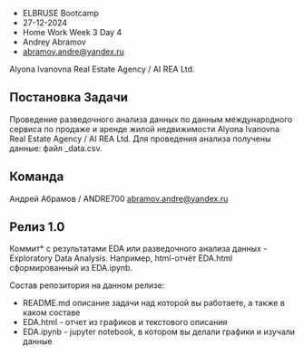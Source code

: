 
- ELBRUSE Bootcamp 
- 27-12-2024
- Home Work Week 3 Day 4
- Andrey Abramov
- abramov.andre@yandex.ru

Alyona Ivanovna Real Estate Agency / AI REA Ltd. 

## Постановка Задачи
Проведение разведочного анализа данных по данным международного сервиса по продаже и аренде жилой недвижимости Alyona Ivanovna Real Estate Agency / AI REA Ltd. 
Для проведения анализа получены данные: файл _data.csv.

## Команда
Андрей Абрамов / ANDRE700
abramov.andre@yandex.ru

## Релиз 1.0
Коммит* с результатами EDA или разведочного анализа данных - Exploratory Data Analysis. Например, html-отчёт EDA.html сформированный из EDA.ipynb.

Cостав репозитория на данном релизе:
- README.md описание задачи над которой вы работаете, а также в каком составе
- EDA.html - отчет из графиков и текстового описания
- EDA.ipynb - jupyter notebook, в котором вы делали графики и изучали данные





